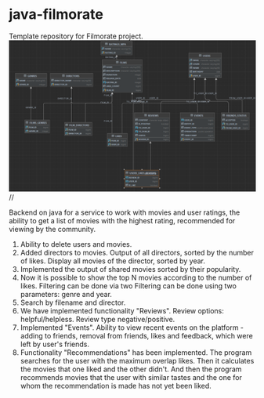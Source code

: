 # java-filmorate
Template repository for Filmorate project.
![ER Diagram](/er_diagram_joint_project.png)//

Backend on java for a service to work with movies and user ratings, the ability to get a list of movies with the highest rating, recommended for viewing by the community.

1) Ability to delete users and movies.
2) Added directors to movies. Output of all directors, sorted by the number of likes.
   Display all movies of the director, sorted by year.
3) Implemented the output of shared movies sorted by their popularity.
4) Now it is possible to show the top N movies according to the number of likes. Filtering can be done via two
Filtering can be done using two parameters: genre and year.
5) Search by filename and director.
6) We have implemented functionality "Reviews". Review options: helpful/helpless. Review type
negative/positive.
7) Implemented "Events". Ability to view recent events on the platform - adding to friends, removal from friends, likes and feedback, which were left by user's friends. 
8) Functionality "Recommendations" has been implemented. The program searches for the user with the maximum overlap
likes. Then it calculates the movies that one liked and the other didn't. And then the program recommends movies that 
the user with similar tastes and the one for whom the recommendation is made has not yet been liked.
